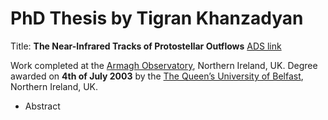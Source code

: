 
# PhD Thesis by Tigran Khanzadyan

Title: **The Near-Infrared Tracks of Protostellar Outflows** [ADS link](http://adsabs.harvard.edu/abs/2003PhDT.........7K)

Work completed at the [Armagh Observatory](http://www.arm.ac.uk/), Northern Ireland, UK. Degree awarded on **4th of July 2003** by the [The Queen’s University of Belfast](https://www.qub.ac.uk/), Northern Ireland, UK.

*  Abstract
